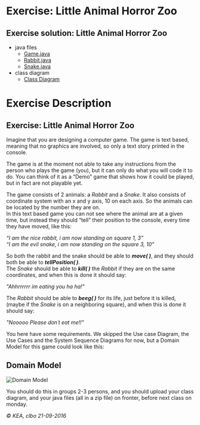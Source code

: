 # Exercise: Little Animal Horror Zoo

## Exercise solution: Little Animal Horror Zoo 
* java files
  * [Game.java](https://github.com/dat18v2/little_animal_horror_zoo/tree/dev1/Game.java)
  * [Rabbit.java](https://github.com/dat18v2/little_animal_horror_zoo/tree/dev1/Rabbit.java) 
  * [Snake.java](https://github.com/dat18v2/little_animal_horror_zoo/tree/dev1/Snake.java)
* class diagram
  * [Class Diagram](https://github.com/dat18v2/little_animal_horror_zoo/tree/dev1/class_diagram_horror_zoo_game.png)


# Exercise Description
## Exercise: Little Animal Horror Zoo

Imagine that you are designing a computer game. The game is text based, 
meaning that no graphics are involved, so only a text story printed in the console.

The game is at the moment not able to take any instructions from the person who 
plays the game (you), but it can only do what you will code it to do. You can think of it 
as a “Demo” game that shows how it could be played, but in fact are not playable yet.

The game consists of 2 animals: a _Rabbit_ and a _Snake_.
It also consists of coordinate system with an x and y axis, 10 on each axis. 
So the animals can be located by the number they are on.    
In this text based game you can not see where the animal are at a given time, 
but instead they should “tell” their position to the console, every time they have moved, like this: 

_“I am the nice rabbit, i am now standing on square 1, 3”_   
_“I am the evil snake, i am now standing on the square 3, 10”_

So both the rabbit and the snake should be able to **_move( )_**, 
and they should both be able to **_tellPosition( )_**.   
The _Snake_ should be able to **_kill( )_** the _Rabbit_ if they are on the same coordinates, and when  this is done it should say:    

_"Ahhrrrrrr im eating you ha ha!"_    

The _Rabbit_ should be able to **_beeg( )_** for its life, just before it is killed, (maybe if the _Snake_ is 
on a neighboring square), and when  this is done it should say:    

_"Nooooo Please don´t eat me!!"_

You here have some requirements.
We skipped the Use case Diagram, the Use Cases and the System Sequence Diagrams for now, but a 
Domain Model for this game could look like this:

## Domain Model

![Domain Model](https://github.com/dat16j/little_animal_horror_zoo/raw/master/DomainModel.png)


You should do this in groups 2-3 persons, and you should upload your class diagram, and your 
java files (all in a zip file) on fronter, before next class on monday.




<address style:"text-align: right">© KEA, clbo 21-09-2016</address>
